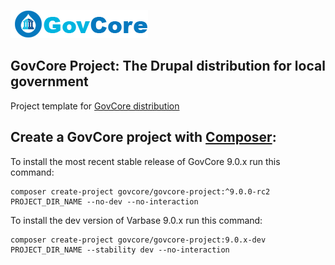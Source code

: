 
[![](govcore-logo.png)](https://www.drupal.org/project/govcore)

## GovCore Project: The Drupal distribution for local government

Project template for [GovCore distribution](http://www.drupal.org/project/govcore)

## Create a GovCore project with [Composer](https://getcomposer.org/download/):

To install the most recent stable release of GovCore 9.0.x run this command:
```
composer create-project govcore/govcore-project:^9.0.0-rc2 PROJECT_DIR_NAME --no-dev --no-interaction
```

To install the dev version of Varbase 9.0.x run this command:
```
composer create-project govcore/govcore-project:9.0.x-dev PROJECT_DIR_NAME --stability dev --no-interaction
```

